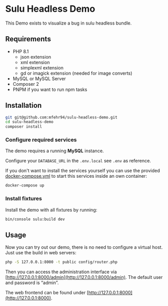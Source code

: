 # Sulu Headless Demo

This Demo exists to visualize a bug in sulu headless bundle.

## Requirements

* PHP 8.1
    - json extension
    - xml extension
    - simplexml extension
    - gd or imagick extension (needed for image converts)
* MySQL or MySQL Server
* Composer 2
* PNPM if you want to run npm tasks

## Installation

```bash
git git@github.com:mfehr94/sulu-headless-demo.git
cd sulu-headless-demo
composer install
```

### Configure required services

The demo requires a running **MySQL** instance.

Configure your `DATABASE_URL` in the `.env.local`  see `.env` as reference.

If you don't want to install the services yourself you can use the provided [docker-compose.yml](https://docs.docker.com/compose/install/)
to start this services inside an own container:

```bash
docker-compose up
```

### Install fixtures

Install the demo with all fixtures by running:

```bash
bin/console sulu:build dev
```

## Usage

Now you can try out our demo, there is no need to configure a virtual host. Just use the build in web servers:

```bash
php -S 127.0.0.1:8000 -t public config/router.php
```

Then you can access the administration interface via [http://127.0.0.1:8000/admin](http://127.0.0.1:8000/admin). The default user and password is “admin”.

The web frontend can be found under [http://127.0.0.1:8000](http://127.0.0.1:8000).

